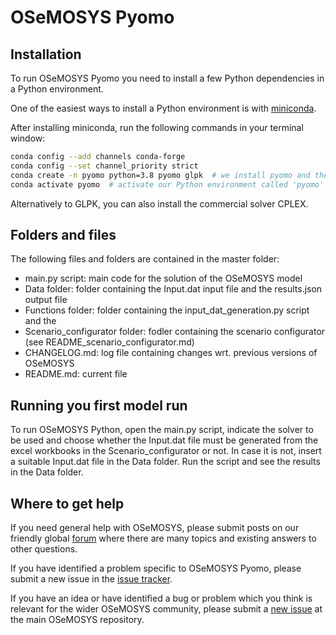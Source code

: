# OSeMOSYS Pyomo

## Installation

To run OSeMOSYS Pyomo you need to install a few Python dependencies in a Python environment.

One of the easiest ways to install a Python environment is with
[miniconda](https://docs.conda.io/en/latest/miniconda.html).

After installing miniconda, run the following commands in your terminal window:

```bash
conda config --add channels conda-forge
conda config --set channel_priority strict
conda create -n pyomo python=3.8 pyomo glpk  # we install pyomo and the free GLPK solver
conda activate pyomo  # activate our Python environment called 'pyomo'
```

Alternatively to GLPK, you can also install the commercial solver CPLEX.


## Folders and files
The following files and folders are contained in the master folder:
- main.py script: main code for the solution of the OSeMOSYS model
- Data folder: folder containing the Input.dat input file and the results.json output file
- Functions folder: folder containing the input_dat_generation.py script and the
- Scenario_configurator folder: fodler containing the scenario configurator (see README_scenario_configurator.md)
- CHANGELOG.md: log file containing changes wrt. previous versions of OSeMOSYS
- README.md: current file


## Running you first model run

To run OSeMOSYS Python, open the main.py script, indicate the solver to be used and choose whether the Input.dat file must be generated from the excel workbooks in the Scenario_configurator or not. In case it is not, insert a suitable Input.dat file in the Data folder.
Run the script and see the results in the Data folder.

## Where to get help

If you need general help with OSeMOSYS, please submit posts on our friendly global
[forum](https://groups.google.com/forum/#!forum/osemosys) where there are many topics
and existing answers to other questions.

If you have identified a problem specific to OSeMOSYS Pyomo, please submit a new issue in the [issue tracker](https://github.com/OSeMOSYS/OSeMOSYS_Pyomo/issues/new).

If you have an idea or have identified a bug or problem which you think is relevant for the wider OSeMOSYS
community, please submit a [new issue](https://github.com/OSeMOSYS/OSeMOSYS/issues/new/choose) at the main OSeMOSYS repository.
